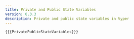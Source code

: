 ```yaml
---
title: Private and Public State Variables
version: 0.3.3
description: Private and public state variables in Vyper
---
```


```vyper
{{{PrivatePublicStateVariables}}}
```
